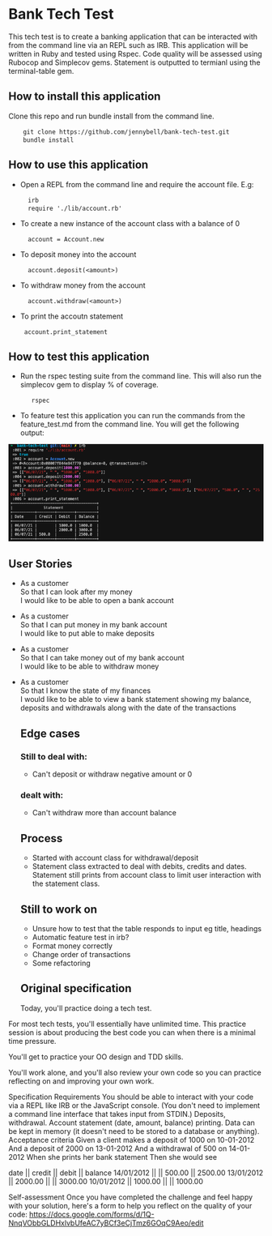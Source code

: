 # Bank Tech Test

This tech test is to create a banking application that can be interacted with from the command line via an REPL such as IRB. This application will be written in Ruby and tested using Rspec. Code quality will be assessed using Rubocop and Simplecov gems. Statement is outputted to termianl using the terminal-table gem.

## How to install this application

Clone this repo and run bundle install from the command line. 

        git clone https://github.com/jennybell/bank-tech-test.git
        bundle install

 ## How to use this application

- Open a REPL from the command line and require the account file. E.g:

        irb
        require './lib/account.rb'

- To create a new instance of the account class with a balance of 0

        account = Account.new

- To deposit money into the account

        account.deposit(<amount>)

- To withdraw money from the account

        account.withdraw(<amount>)

 - To print the accoutn statement

        account.print_statement       

## How to test this application

- Run the rspec testing suite from the command line. This will also run the simplecov gem to display % of coverage.

         rspec

- To feature test this application you can run the commands from the feature_test.md from the command line. You will get the following output:

![screenshot](https://github.com/jennybell/bank-tech-test/blob/main/featuretest.png)


## User Stories

- As a customer  
  So that I can look after my money  
  I would like to be able to open a bank account

- As a customer  
  So that I can put money in my bank account  
  I would like to put able to make deposits  

- As a customer  
  So that I can take money out of my bank account  
  I would like to be able to withdraw money

- As a customer  
  So that I know the state of my finances  
  I would like to be able to view a bank statement showing my balance, deposits and withdrawals along with the date of the transactions

  ## Edge cases

  ### Still to deal with:

  
  - Can't deposit or withdraw negative amount or 0

  ### dealt with:
  
  - Can't withdraw more than account balance

  ## Process

  - Started with account class for withdrawal/deposit
  - Statement class extracted to deal with debits, credits and dates. Statement still prints from account class to limit user interaction with the statement class.

  ## Still to work on

  - Unsure how to test that the table responds to input eg title, headings
  - Automatic feature test in irb?
  - Format money correctly
  - Change order of transactions
  - Some refactoring

  ## Original specification

  Today, you'll practice doing a tech test.

For most tech tests, you'll essentially have unlimited time. This practice session is about producing the best code you can when there is a minimal time pressure.

You'll get to practice your OO design and TDD skills.

You'll work alone, and you'll also review your own code so you can practice reflecting on and improving your own work.

Specification
Requirements
You should be able to interact with your code via a REPL like IRB or the JavaScript console. (You don't need to implement a command line interface that takes input from STDIN.)
Deposits, withdrawal.
Account statement (date, amount, balance) printing.
Data can be kept in memory (it doesn't need to be stored to a database or anything).
Acceptance criteria
Given a client makes a deposit of 1000 on 10-01-2012
And a deposit of 2000 on 13-01-2012
And a withdrawal of 500 on 14-01-2012
When she prints her bank statement
Then she would see

date || credit || debit || balance
14/01/2012 || || 500.00 || 2500.00
13/01/2012 || 2000.00 || || 3000.00
10/01/2012 || 1000.00 || || 1000.00

Self-assessment
Once you have completed the challenge and feel happy with your solution, here's a form to help you reflect on the quality of your code: https://docs.google.com/forms/d/1Q-NnqVObbGLDHxlvbUfeAC7yBCf3eCjTmz6GOqC9Aeo/edit